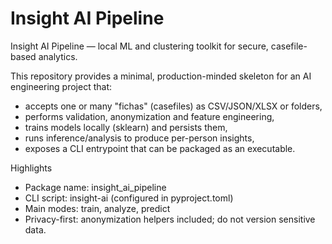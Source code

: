 # Insight AI Pipeline

Insight AI Pipeline — local ML and clustering toolkit for secure, casefile-based analytics.

This repository provides a minimal, production-minded skeleton for an AI engineering project that:
- accepts one or many "fichas" (casefiles) as CSV/JSON/XLSX or folders,
- performs validation, anonymization and feature engineering,
- trains models locally (sklearn) and persists them,
- runs inference/analysis to produce per-person insights,
- exposes a CLI entrypoint that can be packaged as an executable.

Highlights
- Package name: insight_ai_pipeline
- CLI script: insight-ai (configured in pyproject.toml)
- Main modes: train, analyze, predict
- Privacy-first: anonymization helpers included; do not version sensitive data.
